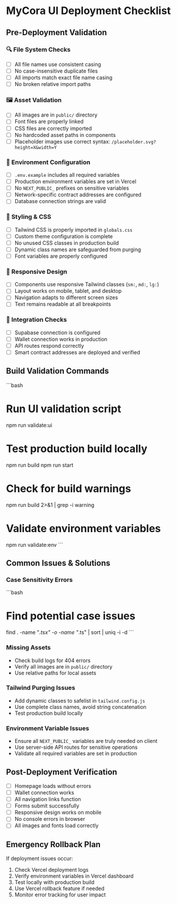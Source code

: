 # MyCora UI Deployment Checklist

## Pre-Deployment Validation

### 🔍 File System Checks
- [ ] All file names use consistent casing
- [ ] No case-insensitive duplicate files
- [ ] All imports match exact file name casing
- [ ] No broken relative import paths

### 🖼️ Asset Validation
- [ ] All images are in `public/` directory
- [ ] Font files are properly linked
- [ ] CSS files are correctly imported
- [ ] No hardcoded asset paths in components
- [ ] Placeholder images use correct syntax: `/placeholder.svg?height=X&width=Y`

### 🔧 Environment Configuration
- [ ] `.env.example` includes all required variables
- [ ] Production environment variables are set in Vercel
- [ ] No `NEXT_PUBLIC_` prefixes on sensitive variables
- [ ] Network-specific contract addresses are configured
- [ ] Database connection strings are valid

### 🎨 Styling & CSS
- [ ] Tailwind CSS is properly imported in `globals.css`
- [ ] Custom theme configuration is complete
- [ ] No unused CSS classes in production build
- [ ] Dynamic class names are safeguarded from purging
- [ ] Font variables are properly configured

### 📱 Responsive Design
- [ ] Components use responsive Tailwind classes (`sm:`, `md:`, `lg:`)
- [ ] Layout works on mobile, tablet, and desktop
- [ ] Navigation adapts to different screen sizes
- [ ] Text remains readable at all breakpoints

### 🔗 Integration Checks
- [ ] Supabase connection is configured
- [ ] Wallet connection works in production
- [ ] API routes respond correctly
- [ ] Smart contract addresses are deployed and verified

## Build Validation Commands

\`\`\`bash
# Run UI validation script
npm run validate:ui

# Test production build locally
npm run build
npm run start

# Check for build warnings
npm run build 2>&1 | grep -i warning

# Validate environment variables
npm run validate:env
\`\`\`

## Common Issues & Solutions

### Case Sensitivity Errors
\`\`\`bash
# Find potential case issues
find . -name "*.tsx" -o -name "*.ts" | sort | uniq -i -d
\`\`\`

### Missing Assets
- Check build logs for 404 errors
- Verify all images are in `public/` directory
- Use relative paths for local assets

### Tailwind Purging Issues
- Add dynamic classes to safelist in `tailwind.config.js`
- Use complete class names, avoid string concatenation
- Test production build locally

### Environment Variable Issues
- Ensure all `NEXT_PUBLIC_` variables are truly needed on client
- Use server-side API routes for sensitive operations
- Validate all required variables are set in production

## Post-Deployment Verification

- [ ] Homepage loads without errors
- [ ] Wallet connection works
- [ ] All navigation links function
- [ ] Forms submit successfully
- [ ] Responsive design works on mobile
- [ ] No console errors in browser
- [ ] All images and fonts load correctly

## Emergency Rollback Plan

If deployment issues occur:
1. Check Vercel deployment logs
2. Verify environment variables in Vercel dashboard
3. Test locally with production build
4. Use Vercel rollback feature if needed
5. Monitor error tracking for user impact
